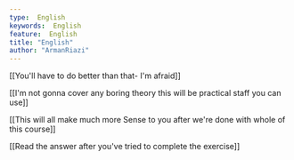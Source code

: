 ```yaml
---
type:  English
keywords:  English
feature:  English
title: "English"
author: "ArmanRiazi"
---
```



[[You'll have to do better than that- I'm afraid]]

[[I'm not gonna cover any boring theory this will be practical staff you can use]]

[[This will all make much more Sense to you after we're done with whole of this course]]

[[Read the answer after you've tried to complete the exercise]]